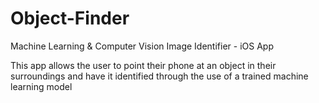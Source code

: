 # Object-Finder
Machine Learning &amp; Computer Vision Image Identifier - iOS App  

This app allows the user to point their phone at an object in their surroundings and have it identified through the use of a trained machine learning model

